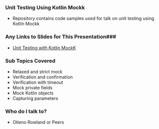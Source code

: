 ### Unit Testing Using Kotlin Mockk ###

* Repository contains code samples used for talk on unit testing using Kotlin Mockk

### Any Links to Slides for This Presentation###

* [Unit Testing with Kotlin MockK](https://docs.google.com/presentation/d/1OmxIbwyCme1GfqsMV_XzqtTdYEmVqS2aCZdILgEM500/edit#slide=id.g7f62cb9c0b_0_243)

### Sub Topics Covered ###

* Relaxed and strict mock
*  Verification and confirmation
*  Verification with timeout
*  Mock private fields
*  Mock Kotlin objects
*  Capturing parameters


### Who do I talk to? ###

* Otieno Rowland or Peers